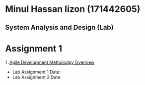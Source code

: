 Minul Hassan lizon (171442605)
==================
## System Analysis and Design (Lab)

# Assignment 1 

1 .[Agile Development Metholodgy Overview](https://github.com/MinulHassanLizon/System-Analysis-and-Design/blob/MinulHassanLizon-Assignment-1/Agile%20development.pdf)
- Lab Assignment 1 Date: 
- Lab Assignment 2 Date:
